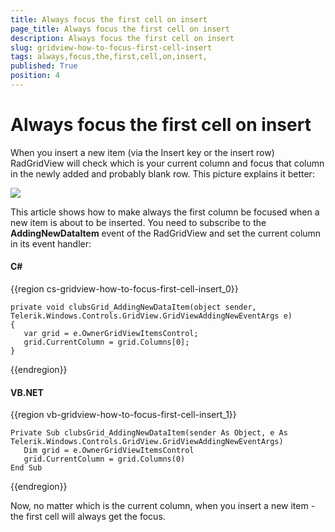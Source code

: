 ```yaml
---
title: Always focus the first cell on insert 
page_title: Always focus the first cell on insert 
description: Always focus the first cell on insert 
slug: gridview-how-to-focus-first-cell-insert
tags: always,focus,the,first,cell,on,insert,
published: True
position: 4
---
```


# Always focus the first cell on insert 

When you insert a new item (via the Insert key or the insert row) RadGridView will check which is your current column and focus that column in the newly added and probably blank row. This picture explains it better:

![](images/how_to_focus_first_cell.png)

This article shows how to make always the first column be focused when a new item is about to be inserted. You need to subscribe to the __AddingNewDataItem__ event of the RadGridView and set the current column in its event handler:

#### __C#__

{{region cs-gridview-how-to-focus-first-cell-insert_0}}

	private void clubsGrid_AddingNewDataItem(object sender, Telerik.Windows.Controls.GridView.GridViewAddingNewEventArgs e)
	{
	   var grid = e.OwnerGridViewItemsControl;
	   grid.CurrentColumn = grid.Columns[0];
	}
{{endregion}}

#### __VB.NET__

{{region vb-gridview-how-to-focus-first-cell-insert_1}}

	Private Sub clubsGrid_AddingNewDataItem(sender As Object, e As Telerik.Windows.Controls.GridView.GridViewAddingNewEventArgs)
	   Dim grid = e.OwnerGridViewItemsControl
	   grid.CurrentColumn = grid.Columns(0)
	End Sub
{{endregion}}

Now, no matter which is the current column, when you insert a new item - the first cell will always get the focus. 


